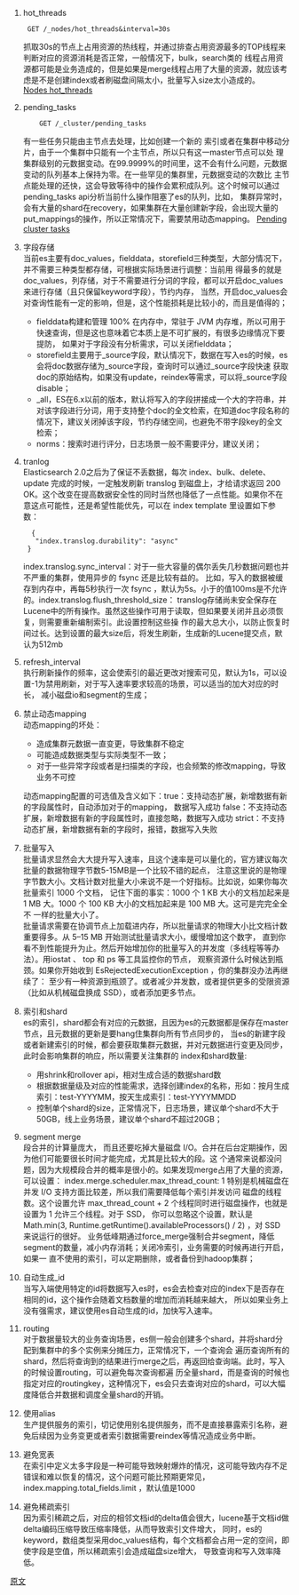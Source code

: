 1.  hot_threads    
    ```
     GET /_nodes/hot_threads&interval=30s
    ```
    抓取30s的节点上占用资源的热线程，并通过排查占用资源最多的TOP线程来判断对应的资源消耗是否正常，一般情况下，bulk，search类的
    线程占用资源都可能是业务造成的，但是如果是merge线程占用了大量的资源，就应该考虑是不是创建index或者刷磁盘间隔太小，批量写入size太小造成的。   
    [Nodes hot_threads](https://doc.codingdict.com/elasticsearch/231/)
2.  pending_tasks  
    ```text
        GET /_cluster/pending_tasks
    ```
    有一些任务只能由主节点去处理，比如创建一个新的 索引或者在集群中移动分片，由于一个集群中只能有一个主节点，所以只有这一master节点可以处
    理集群级别的元数据变动。在99.9999%的时间里，这不会有什么问题，元数据变动的队列基本上保持为零。在一些罕见的集群里，元数据变动的次数比
    主节点能处理的还快，这会导致等待中的操作会累积成队列。这个时候可以通过pending_tasks api分析当前什么操作阻塞了es的队列，比如，
    集群异常时，会有大量的shard在recovery，如果集群在大量创建新字段，会出现大量的put_mappings的操作，所以正常情况下，需要禁用动态mapping。
    [Pending cluster tasks](https://doc.codingdict.com/elasticsearch/234/)
3.  字段存储      
    当前es主要有doc_values，fielddata，storefield三种类型，大部分情况下，并不需要三种类型都存储，可根据实际场景进行调整：当前用
    得最多的就是doc_values，列存储，对于不需要进行分词的字段，都可以开启doc_values来进行存储（且只保留keyword字段），节约内存，
    当然，开启doc_values会对查询性能有一定的影响，但是，这个性能损耗是比较小的，而且是值得的；   
    *  fielddata构建和管理 100% 在内存中，常驻于 JVM 内存堆，所以可用于快速查询，但是这也意味着它本质上是不可扩展的，有很多边缘情况下要提防，
       如果对于字段没有分析需求，可以关闭fielddata；
    *   storefield主要用于_source字段，默认情况下，数据在写入es的时候，es会将doc数据存储为_source字段，查询时可以通过_source字段快速
        获取doc的原始结构，如果没有update，reindex等需求，可以将_source字段disable；
    *    _all，ES在6.x以前的版本，默认将写入的字段拼接成一个大的字符串，并对该字段进行分词，用于支持整个doc的全文检索，在知道doc字段名称的
         情况下，建议关闭掉该字段，节约存储空间，也避免不带字段key的全文检索；
    *    norms：搜索时进行评分，日志场景一般不需要评分，建议关闭；
4.  tranlog  
    Elasticsearch 2.0之后为了保证不丢数据，每次 index、bulk、delete、update 完成的时候，一定触发刷新 translog 到磁盘上，才给请求返回 
    200 OK。这个改变在提高数据安全性的同时当然也降低了一点性能。如果你不在意这点可能性，还是希望性能优先，可以在 index template 里设置如下参数：
    ```text
      {
       "index.translog.durability": "async"
     }
    ```
    index.translog.sync_interval：对于一些大容量的偶尔丢失几秒数据问题也并不严重的集群，使用异步的 fsync 还是比较有益的。
    比如，写入的数据被缓存到内存中，再每5秒执行一次 fsync ，默认为5s。小于的值100ms是不允许的。index.translog.flush_threshold_size：
    translog存储尚未安全保存在Lucene中的所有操作。虽然这些操作可用于读取，但如果要关闭并且必须恢复，则需要重新编制索引。此设置控制这些操
    作的最大总大小，以防止恢复时间过长。达到设置的最大size后，将发生刷新，生成新的Lucene提交点，默认为512mb
5.  refresh_interval  
    执行刷新操作的频率，这会使索引的最近更改对搜索可见，默认为1s，可以设置-1为禁用刷新，对于写入速率要求较高的场景，可以适当的加大对应的时长，
    减小磁盘io和segment的生成；
6.  禁止动态mapping  
    动态mapping的坏处：  
     *   造成集群元数据一直变更，导致集群不稳定
     *   可能造成数据类型与实际类型不一致；
     *   对于一些异常字段或者是扫描类的字段，也会频繁的修改mapping，导致业务不可控      
            
    动态mapping配置的可选值及含义如下：true：支持动态扩展，新增数据有新的字段属性时，自动添加对于的mapping， 
    数据写入成功 false：不支持动态扩展，新增数据有新的字段属性时，直接忽略，数据写入成功 strict：不支持动态扩展，新增数据有新的字段时，报错，数据写入失败
7.  批量写入  
    批量请求显然会大大提升写入速率，且这个速率是可以量化的，官方建议每次批量的数据物理字节数5-15MB是一个比较不错的起点，
    注意这里说的是物理字节数大小。文档计数对批量大小来说不是一个好指标。比如说，如果你每次批量索引 1000 个文档，
    记住下面的事实：1000 个 1 KB 大小的文档加起来是 1 MB 大。1000 个 100 KB 大小的文档加起来是 100 MB 大。这可是完完全全不
    一样的批量大小了。  
    批量请求需要在协调节点上加载进内存，所以批量请求的物理大小比文档计数重要得多。从 5–15 MB 开始测试批量请求大小，缓慢增加这个数字，
    直到你看不到性能提升为止。然后开始增加你的批量写入的并发度（多线程等等办法）。用iostat 、 top 和 ps 等工具监控你的节点，
    观察资源什么时候达到瓶颈。如果你开始收到 EsRejectedExecutionException ，你的集群没办法再继续了：
    至少有一种资源到瓶颈了。或者减少并发数，或者提供更多的受限资源（比如从机械磁盘换成 SSD），或者添加更多节点。  
8.  索引和shard  
    es的索引，shard都会有对应的元数据，且因为es的元数据都是保存在master节点，且元数据的更新是要hang住集群向所有节点同步的，
    当es的新建字段或者新建索引的时候，都会要获取集群元数据，并对元数据进行变更及同步，此时会影响集群的响应，所以需要关注集群的
    index和shard数量:  
    *  用shrink和rollover api，相对生成合适的数据shard数
    *  根据数据量级及对应的性能需求，选择创建index的名称，形如：按月生成索引：test-YYYYMM，按天生成索引：test-YYYYMMDD
    *  控制单个shard的size，正常情况下，日志场景，建议单个shard不大于50GB，线上业务场景，建议单个shard不超过20GB；
9.  segment merge      
    段合并的计算量庞大， 而且还要吃掉大量磁盘 I/O。合并在后台定期操作，因为他们可能要很长时间才能完成，尤其是比较大的段。这
    个通常来说都没问题，因为大规模段合并的概率是很小的。如果发现merge占用了大量的资源，可以设置：
    index.merge.scheduler.max_thread_count: 1 特别是机械磁盘在并发 I/O 支持方面比较差，所以我们需要降低每个索引并发访问
    磁盘的线程数。这个设置允许 max_thread_count + 2 个线程同时进行磁盘操作，也就是设置为 1 允许三个线程。对于 SSD，
    你可以忽略这个设置，默认是 Math.min(3, Runtime.getRuntime().availableProcessors() / 2) ，对 SSD 来说运行的很好。
    业务低峰期通过force_merge强制合并segment，降低segment的数量，减小内存消耗；关闭冷索引，业务需要的时候再进行开启，如果一
    直不使用的索引，可以定期删除，或者备份到hadoop集群；
10. 自动生成_id  
    当写入端使用特定的id将数据写入es时，es会去检查对应的index下是否存在相同的id，这个操作会随着文档数量的增加而消耗越来越大，
    所以如果业务上没有强需求，建议使用es自动生成的id，加快写入速率。
11. routing  
    对于数据量较大的业务查询场景，es侧一般会创建多个shard，并将shard分配到集群中的多个实例来分摊压力，正常情况下，一个查询会
    遍历查询所有的shard，然后将查询到的结果进行merge之后，再返回给查询端。此时，写入的时候设置routing，可以避免每次查询都遍
    历全量shard，而是查询的时候也指定对应的routingkey，这种情况下，es会只去查询对应的shard，可以大幅度降低合并数据和调度全量shard的开销。
12. 使用alias  
    生产提供服务的索引，切记使用别名提供服务，而不是直接暴露索引名称，避免后续因为业务变更或者索引数据需要reindex等情况造成业务中断。
13. 避免宽表  
    在索引中定义太多字段是一种可能导致映射爆炸的情况，这可能导致内存不足错误和难以恢复的情况，这个问题可能比预期更常见，
    index.mapping.total_fields.limit ，默认值是1000
14. 避免稀疏索引  
    因为索引稀疏之后，对应的相邻文档id的delta值会很大，lucene基于文档id做delta编码压缩导致压缩率降低，从而导致索引文件增大，
    同时，es的keyword，数组类型采用doc_values结构，每个文档都会占用一定的空间，即使字段是空值，所以稀疏索引会造成磁盘size增大，
    导致查询和写入效率降低。
   


[原文](https://mp.weixin.qq.com/s/nYFv10TmyAB1tJXgHoo2tA)    